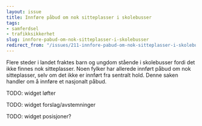 ```yaml
---
layout: issue
title: Innføre påbud om nok sitteplasser i skolebusser
tags:
- samferdsel
- trafikksikkerhet
slug: innfore-pabud-om-nok-sitteplasser-i-skolebusser
redirect_from: "/issues/211-innfore-pabud-om-nok-sitteplasser-i-skolebusser"
---
```


Flere steder i landet fraktes barn og ungdom stående i skolebusser fordi det ikke finnes nok sitteplasser. Noen fylker har allerede innført påbud om nok sitteplasser, selv om det ikke er innført fra sentralt hold. Denne saken handler om å innføre et nasjonalt påbud.

TODO: widget løfter

TODO: widget forslag/avstemninger

TODO: widget posisjoner?

